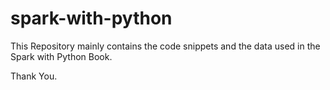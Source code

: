 # spark-with-python

This Repository mainly contains the code snippets and the data used in the Spark with Python Book.

Thank You.
